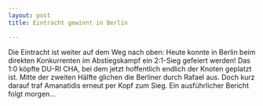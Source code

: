 ```yaml
---
layout: post
title: Eintracht gewinnt in Berlin

---
```


Die Eintracht ist weiter auf dem Weg nach oben: Heute konnte in Berlin beim direkten Konkurrenten im Abstiegskampf ein 2:1-Sieg gefeiert werden! Das 1:0 köpfte DU-RI CHA, bei dem jetzt hoffentlich endlich der Knoten geplatzt ist. Mitte der zweiten Hälfte glichen die Berliner durch Rafael aus. Doch kurz darauf traf Amanatidis erneut per Kopf zum Sieg. Ein ausführlicher Bericht folgt morgen...


